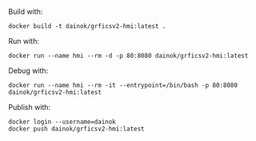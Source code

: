 Build with:

```
docker build -t dainok/grficsv2-hmi:latest .
```

Run with:

```
docker run --name hmi --rm -d -p 80:8080 dainok/grficsv2-hmi:latest
```

Debug with:

```
docker run --name hmi --rm -it --entrypoint=/bin/bash -p 80:8080 dainok/grficsv2-hmi:latest
```

Publish with:

```
docker login --username=dainok
docker push dainok/grficsv2-hmi:latest
```
